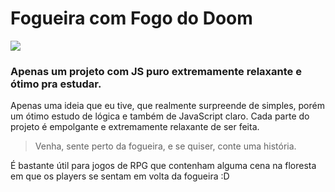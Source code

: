 # Fogueira com Fogo do Doom
![](preview.gif)

### Apenas um projeto com JS puro extremamente relaxante e ótimo pra estudar.

Apenas uma ideia que eu tive, que realmente surpreende de simples, porém um ótimo estudo de lógica e também de JavaScript claro. 
Cada parte do projeto é empolgante e extremamente  relaxante de ser feita.

>Venha, sente perto da fogueira, e se quiser, conte uma história.

É bastante útil para jogos de RPG que contenham alguma cena na floresta em que os players se sentam em volta da fogueira :D
